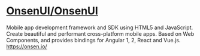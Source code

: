 # [OnsenUI/OnsenUI](https://github.com/OnsenUI/OnsenUI)

Mobile app development framework and SDK using HTML5 and JavaScript. Create beautiful and performant cross-platform mobile apps. Based on Web Components, and provides bindings for Angular 1, 2, React and Vue.js. https://onsen.io/

